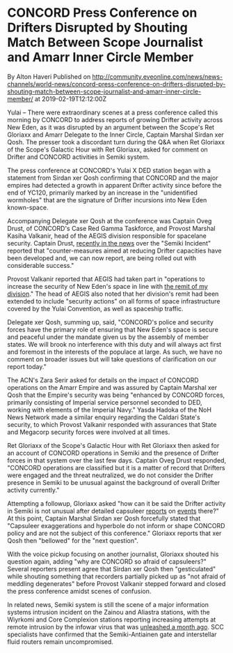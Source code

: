 # CONCORD Press Conference on Drifters Disrupted by Shouting Match Between Scope Journalist and Amarr Inner Circle Member 
By Alton Haveri
Published on http://community.eveonline.com/news/news-channels/world-news/concord-press-conference-on-drifters-disrupted-by-shouting-match-between-scope-journalist-and-amarr-inner-circle-member/ at 2019-02-19T12:12:00Z

Yulai – There were extraordinary scenes at a press conference called this morning by CONCORD to address reports of growing Drifter activity across New Eden, as it was disrupted by an argument between the Scope's Ret Gloriaxx and Amarr Delegate to the Inner Circle, Captain Marshal Sirdan xer Qosh. The presser took a discordant turn during the Q&A when Ret Gloriaxx of the Scope's Galactic Hour with Ret Gloriaxx, asked for comment on Drifter and CONCORD activities in Semiki system.

The press conference at CONCORD's Yulai X DED station began with a statement from Sirdan xer Qosh confirming that CONCORD and the major empires had detected a growth in apparent Drifter activity since before the end of YC120, primarily marked by an increase in the "unidentified wormholes" that are the signature of Drifter incursions into New Eden known-space.

Accompanying Delegate xer Qosh at the conference was Captain Oveg Drust, of CONCORD's Case Red Gamma Taskforce, and Provost Marshal Kasiha Valkanir, head of the AEGIS division responsible for spacelane security. Captain Drust, [recently in the news](https://community.eveonline.com/news/news-channels/world-news/ishukone-and-cep-battle-saro-in-concord-assembly-over-dangerous-research-materials/) over the "Semiki Incident" reported that "counter-measures aimed at reducing Drifter capacities have been developed and, we can now report, are being rolled out with considerable success."

Provost Valkanir reported that AEGIS had taken part in "operations to increase the security of New Eden's space in line with [the remit of my division](https://community.eveonline.com/news/news-channels/world-news/aegis-concord-division-formed-to-bolster-spacelane-security-and-combat-hijackers/)." The head of AEGIS also noted that her division's remit had been extended to include "security actions" on all forms of space infrastructure covered by the Yulai Convention, as well as spaceship traffic.

Delegate xer Qosh, summing up, said, "CONCORD's police and security forces have the primary role of ensuring that New Eden's space is secure and peaceful under the mandate given us by the assembly of member states. We will brook no interference with this duty and will always act first and foremost in the interests of the populace at large. As such, we have no comment on broader issues but will take questions of clarification on our report today."

The ACN's Zara Serir asked for details on the impact of CONCORD operations on the Amarr Empire and was assured by Captain Marshal xer Qosh that the Empire's security was being "enhanced by CONCORD forces, primarily consisting of Imperial service personnel seconded to DED, working with elements of the Imperial Navy." Yasda Hadoka of the NoH News Network made a similar enquiry regarding the Caldari State's security, to which Provost Valkanir responded with assurances that State and Megacorp security forces were involved at all times.

Ret Gloriaxx of the Scope's Galactic Hour with Ret Gloriaxx then asked for an account of CONCORD operations in Semiki and the presence of Drifter forces in that system over the last few days. Captain Oveg Drust responded, "CONCORD operations are classified but it is a matter of record that Drifters were engaged and the threat neutralized, we do not consider the Drifter presence in Semiki to be unusual against the background of overall Drifter activity currently."

Attempting a followup, Gloriaxx asked "how can it be said the Drifter activity in Semiki is not unusual after detailed capsuleer [reports](https://www.youtube.com/watch?v=fNZ24XDQzX8) on [events](https://www.youtube.com/watch?v=KmZ6NwasqiA) there?" At this point, Captain Marshal Sirdan xer Qosh forcefully stated that "Capsuleer exaggerations and hyperbole do not inform or shape CONCORD policy and are not the subject of this conference." Gloriaxx reports that xer Qosh then "bellowed" for the "next question".

With the voice pickup focusing on another journalist, Gloriaxx shouted his question again, adding "why are CONCORD so afraid of capsuleers?" Several reporters present agree that Sirdan xer Qosh then "gesticulated" while shouting something that recorders partially picked up as "not afraid of meddling degenerates" before Provost Valkanir stepped forward and closed the press conference amidst scenes of confusion.

In related news, Semiki system is still the scene of a major information systems intrusion incident on the Zainou and Aliastra stations, with the Wiyrkomi and Core Complexion stations reporting increasing attempts at remote intrusion by the infowar virus that was [unleashed a month ago](https://community.eveonline.com/news/news-channels/world-news/semiki-zainou-biohazard-containment-compromised/). SCC specialists have confirmed that the Semiki-Antiainen gate and interstellar fluid routers remain uncompromised.

